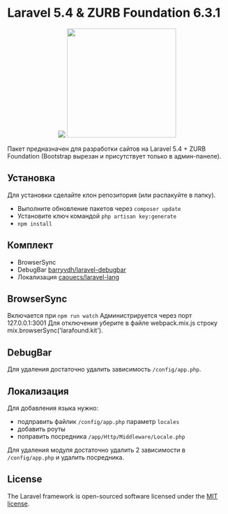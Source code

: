 # Laravel 5.4 & ZURB Foundation 6.3.1
<p align="center"><img src="https://laravel.com/assets/img/components/logo-laravel.svg"> <img width="250" src="http://foundation.zurb.com/assets/img/homepage/responsive-through-and-through.svg"></p>

Пакет предназначен для разработки сайтов на Laravel 5.4 + ZURB Foundation (Bootstrap вырезан и присутствует только в админ-панеле).

## Установка
Для установки сделайте клон репозитория (или распакуйте в папку).
- Выполните обновление пакетов через `composer update`
- Установите ключ командой `php artisan key:generate`
- `npm install`

## Комплект
- BrowserSync
- DebugBar [barryvdh/laravel-debugbar](https://github.com/barryvdh/laravel-debugbar)
- Локализация [caouecs/laravel-lang](https://github.com/caouecs/Laravel-lang)

## BrowserSync
Включается при `npm run watch`
Администрируется через порт 127.0.0.1:3001
Для отключения уберите в файле webpack.mix.js строку mix.browserSync('larafound.kit').

## DebugBar
Для удаления достаточно удалить зависимость `/config/app.php`.

## Локализация
Для добавления языка нужно:
- подправить файлик `/config/app.php` параметр `locales`
- добавить роуты
- поправить посредника `/app/Http/Middleware/Locale.php`

Для удаления модуля достаточно удалить 2 зависимости в `/config/app.php` и удалить посредника.

## License

The Laravel framework is open-sourced software licensed under the [MIT license](http://opensource.org/licenses/MIT).
